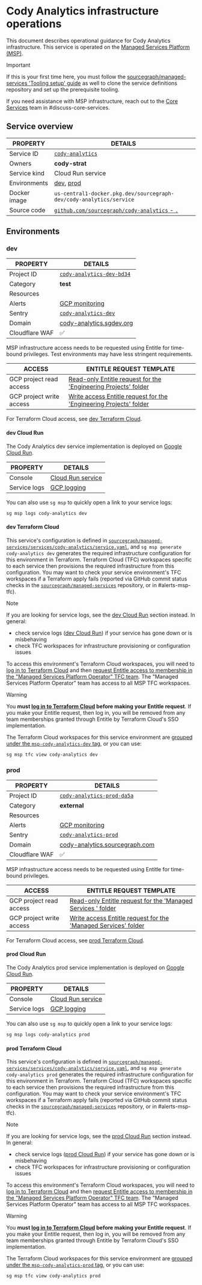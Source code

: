 # Cody Analytics infrastructure operations

<!--
Generated documentation; DO NOT EDIT. Regenerate using this command: 'sg msp operations generate-handbook-pages'

Last updated: 2024-03-25 11:47:24.787375 +0000 UTC
Generated from: https://github.com/sourcegraph/managed-services/tree/e6c6ad2da61a21e1719b2a38cd5913228ae91df4
-->

This document describes operational guidance for Cody Analytics infrastructure.
This service is operated on the [Managed Services Platform (MSP)](../teams/core-services/managed-services/platform.md).

> [!IMPORTANT]
> If this is your first time here, you must follow the [sourcegraph/managed-services 'Tooling setup' guide](https://github.com/sourcegraph/managed-services/blob/main/README.md) as well to clone the service definitions repository and set up the prerequisite tooling.

If you need assistance with MSP infrastructure, reach out to the [Core Services](../teams/core-services/index.md) team in #discuss-core-services.

## Service overview

|   PROPERTY   |                                                      DETAILS                                                       |
|--------------|--------------------------------------------------------------------------------------------------------------------|
| Service ID   | [`cody-analytics`](https://github.com/sourcegraph/managed-services/blob/main/services/cody-analytics/service.yaml) |
| Owners       | **cody-strat**                                                                                                     |
| Service kind | Cloud Run service                                                                                                  |
| Environments | [dev](#dev), [prod](#prod)                                                                                         |
| Docker image | `us-central1-docker.pkg.dev/sourcegraph-dev/cody-analytics/service`                                                |
| Source code  | [`github.com/sourcegraph/cody-analytics` - `.`](https://github.com/sourcegraph/cody-analytics/tree/HEAD/.)         |

## Environments

### dev

|    PROPERTY    |                                                DETAILS                                                 |
|----------------|--------------------------------------------------------------------------------------------------------|
| Project ID     | [`cody-analytics-dev-bd34`](https://console.cloud.google.com/run?project=cody-analytics-dev-bd34)      |
| Category       | **test**                                                                                               |
| Resources      |                                                                                                        |
| Alerts         | [GCP monitoring](https://console.cloud.google.com/monitoring/alerting?project=cody-analytics-dev-bd34) |
| Sentry         | [`cody-analytics-dev`](https://sourcegraph.sentry.io/projects/cody-analytics-dev/)                     |
| Domain         | [cody-analytics.sgdev.org](https://cody-analytics.sgdev.org)                                           |
| Cloudflare WAF | ✅                                                                                                     |

MSP infrastructure access needs to be requested using Entitle for time-bound privileges. Test environments may have less stringent requirements.

|          ACCESS          |                                                                                                                                                                        ENTITLE REQUEST TEMPLATE                                                                                                                                                                        |
|--------------------------|------------------------------------------------------------------------------------------------------------------------------------------------------------------------------------------------------------------------------------------------------------------------------------------------------------------------------------------------------------------------|
| GCP project read access  | [Read-only Entitle request for the 'Engineering Projects' folder](https://app.entitle.io/request?data=eyJkdXJhdGlvbiI6IjIxNjAwIiwianVzdGlmaWNhdGlvbiI6IkVOVEVSIEpVU1RJRklDQVRJT04gSEVSRSIsInJvbGVJZHMiOlt7ImlkIjoiZGY3NWJkNWMtYmUxOC00MjhmLWEzNjYtYzlhYTU1MGIwODIzIiwidGhyb3VnaCI6ImRmNzViZDVjLWJlMTgtNDI4Zi1hMzY2LWM5YWE1NTBiMDgyMyIsInR5cGUiOiJyb2xlIn1dfQ%3D%3D)    |
| GCP project write access | [Write access Entitle request for the 'Engineering Projects' folder](https://app.entitle.io/request?data=eyJkdXJhdGlvbiI6IjIxNjAwIiwianVzdGlmaWNhdGlvbiI6IkVOVEVSIEpVU1RJRklDQVRJT04gSEVSRSIsInJvbGVJZHMiOlt7ImlkIjoiYzJkMTUwOGEtMGQ0ZS00MjA1LWFiZWUtOGY1ODg1ZGY3ZDE4IiwidGhyb3VnaCI6ImMyZDE1MDhhLTBkNGUtNDIwNS1hYmVlLThmNTg4NWRmN2QxOCIsInR5cGUiOiJyb2xlIn1dfQ%3D%3D) |

For Terraform Cloud access, see [dev Terraform Cloud](#dev-terraform-cloud).

#### dev Cloud Run

The Cody Analytics dev service implementation is deployed on [Google Cloud Run](https://cloud.google.com/run).

|   PROPERTY   |                                                                                                                                                               DETAILS                                                                                                                                                                |
|--------------|--------------------------------------------------------------------------------------------------------------------------------------------------------------------------------------------------------------------------------------------------------------------------------------------------------------------------------------|
| Console      | [Cloud Run service](https://console.cloud.google.com/run?project=cody-analytics-dev-bd34)                                                                                                                                                                                                                                            |
| Service logs | [GCP logging](https://console.cloud.google.com/logs/query;query=resource.type%20%3D%20%22cloud_run_revision%22%20-logName%3D~%22logs%2Frun.googleapis.com%252Frequests%22;summaryFields=jsonPayload%252FInstrumentationScope,jsonPayload%252FBody,jsonPayload%252FAttributes%252Ferror:false:32:end?project=cody-analytics-dev-bd34) |

You can also use `sg msp` to quickly open a link to your service logs:

```bash
sg msp logs cody-analytics dev
```

#### dev Terraform Cloud

This service's configuration is defined in [`sourcegraph/managed-services/services/cody-analytics/service.yaml`](https://github.com/sourcegraph/managed-services/blob/main/services/cody-analytics/service.yaml), and `sg msp generate cody-analytics dev` generates the required infrastructure configuration for this environment in Terraform.
Terraform Cloud (TFC) workspaces specific to each service then provisions the required infrastructure from this configuration.
You may want to check your service environment's TFC workspaces if a Terraform apply fails (reported via GitHub commit status checks in the [`sourcegraph/managed-services`](https://github.com/sourcegraph/managed-services) repository, or in #alerts-msp-tfc).

> [!NOTE]
> If you are looking for service logs, see the [dev Cloud Run](#dev-cloud-run) section instead. In general:
>
> - check service logs ([dev Cloud Run](#dev-cloud-run)) if your service has gone down or is misbehaving
> - check TFC workspaces for infrastructure provisioning or configuration issues

To access this environment's Terraform Cloud workspaces, you will need to [log in to Terraform Cloud](https://app.terraform.io/app/sourcegraph) and then [request Entitle access to membership in the "Managed Services Platform Operator" TFC team](https://app.entitle.io/request?data=eyJkdXJhdGlvbiI6IjM2MDAiLCJqdXN0aWZpY2F0aW9uIjoiSlVTVElGSUNBVElPTiBIRVJFIiwicm9sZUlkcyI6W3siaWQiOiJiMzg3MzJjYy04OTUyLTQ2Y2QtYmIxZS1lZjI2ODUwNzIyNmIiLCJ0aHJvdWdoIjoiYjM4NzMyY2MtODk1Mi00NmNkLWJiMWUtZWYyNjg1MDcyMjZiIiwidHlwZSI6InJvbGUifV19).
The "Managed Services Platform Operator" team has access to all MSP TFC workspaces.

> [!WARNING]
> You **must [log in to Terraform Cloud](https://app.terraform.io/app/sourcegraph) before making your Entitle request**.
> If you make your Entitle request, then log in, you will be removed from any team memberships granted through Entitle by Terraform Cloud's SSO implementation.

The Terraform Cloud workspaces for this service environment are [grouped under the `msp-cody-analytics-dev` tag](https://app.terraform.io/app/sourcegraph/workspaces?tag=msp-cody-analytics-dev), or you can use:

```bash
sg msp tfc view cody-analytics dev
```

### prod

|    PROPERTY    |                                                 DETAILS                                                 |
|----------------|---------------------------------------------------------------------------------------------------------|
| Project ID     | [`cody-analytics-prod-da5a`](https://console.cloud.google.com/run?project=cody-analytics-prod-da5a)     |
| Category       | **external**                                                                                            |
| Resources      |                                                                                                         |
| Alerts         | [GCP monitoring](https://console.cloud.google.com/monitoring/alerting?project=cody-analytics-prod-da5a) |
| Sentry         | [`cody-analytics-prod`](https://sourcegraph.sentry.io/projects/cody-analytics-prod/)                    |
| Domain         | [cody-analytics.sourcegraph.com](https://cody-analytics.sourcegraph.com)                                |
| Cloudflare WAF | ✅                                                                                                      |

MSP infrastructure access needs to be requested using Entitle for time-bound privileges.

|          ACCESS          |                                                                                                                                                                      ENTITLE REQUEST TEMPLATE                                                                                                                                                                      |
|--------------------------|--------------------------------------------------------------------------------------------------------------------------------------------------------------------------------------------------------------------------------------------------------------------------------------------------------------------------------------------------------------------|
| GCP project read access  | [Read-only Entitle request for the 'Managed Services ' folder](https://app.entitle.io/request?data=eyJkdXJhdGlvbiI6IjEwODAwIiwianVzdGlmaWNhdGlvbiI6IkVOVEVSIEpVU1RJRklDQVRJT04gSEVSRSIsInJvbGVJZHMiOlt7ImlkIjoiYTQ4OWM2MDktNTBlYy00ODAzLWIzZjItMzYzZGJhMTgwMWJhIiwidGhyb3VnaCI6ImE0ODljNjA5LTUwZWMtNDgwMy1iM2YyLTM2M2RiYTE4MDFiYSIsInR5cGUiOiJyb2xlIn1dfQ%3D%3D)   |
| GCP project write access | [Write access Entitle request for the 'Managed Services' folder](https://app.entitle.io/request?data=eyJkdXJhdGlvbiI6IjEwODAwIiwianVzdGlmaWNhdGlvbiI6IkVOVEVSIEpVU1RJRklDQVRJT04gSEVSRSIsInJvbGVJZHMiOlt7ImlkIjoiODQzNTYxNzktZjkwMi00MDVlLTlhMTQtNTY3YTY1NmM5MzdmIiwidGhyb3VnaCI6Ijg0MzU2MTc5LWY5MDItNDA1ZS05YTE0LTU2N2E2NTZjOTM3ZiIsInR5cGUiOiJyb2xlIn1dfQ%3D%3D) |

For Terraform Cloud access, see [prod Terraform Cloud](#prod-terraform-cloud).

#### prod Cloud Run

The Cody Analytics prod service implementation is deployed on [Google Cloud Run](https://cloud.google.com/run).

|   PROPERTY   |                                                                                                                                                                DETAILS                                                                                                                                                                |
|--------------|---------------------------------------------------------------------------------------------------------------------------------------------------------------------------------------------------------------------------------------------------------------------------------------------------------------------------------------|
| Console      | [Cloud Run service](https://console.cloud.google.com/run?project=cody-analytics-prod-da5a)                                                                                                                                                                                                                                            |
| Service logs | [GCP logging](https://console.cloud.google.com/logs/query;query=resource.type%20%3D%20%22cloud_run_revision%22%20-logName%3D~%22logs%2Frun.googleapis.com%252Frequests%22;summaryFields=jsonPayload%252FInstrumentationScope,jsonPayload%252FBody,jsonPayload%252FAttributes%252Ferror:false:32:end?project=cody-analytics-prod-da5a) |

You can also use `sg msp` to quickly open a link to your service logs:

```bash
sg msp logs cody-analytics prod
```

#### prod Terraform Cloud

This service's configuration is defined in [`sourcegraph/managed-services/services/cody-analytics/service.yaml`](https://github.com/sourcegraph/managed-services/blob/main/services/cody-analytics/service.yaml), and `sg msp generate cody-analytics prod` generates the required infrastructure configuration for this environment in Terraform.
Terraform Cloud (TFC) workspaces specific to each service then provisions the required infrastructure from this configuration.
You may want to check your service environment's TFC workspaces if a Terraform apply fails (reported via GitHub commit status checks in the [`sourcegraph/managed-services`](https://github.com/sourcegraph/managed-services) repository, or in #alerts-msp-tfc).

> [!NOTE]
> If you are looking for service logs, see the [prod Cloud Run](#prod-cloud-run) section instead. In general:
>
> - check service logs ([prod Cloud Run](#prod-cloud-run)) if your service has gone down or is misbehaving
> - check TFC workspaces for infrastructure provisioning or configuration issues

To access this environment's Terraform Cloud workspaces, you will need to [log in to Terraform Cloud](https://app.terraform.io/app/sourcegraph) and then [request Entitle access to membership in the "Managed Services Platform Operator" TFC team](https://app.entitle.io/request?data=eyJkdXJhdGlvbiI6IjM2MDAiLCJqdXN0aWZpY2F0aW9uIjoiSlVTVElGSUNBVElPTiBIRVJFIiwicm9sZUlkcyI6W3siaWQiOiJiMzg3MzJjYy04OTUyLTQ2Y2QtYmIxZS1lZjI2ODUwNzIyNmIiLCJ0aHJvdWdoIjoiYjM4NzMyY2MtODk1Mi00NmNkLWJiMWUtZWYyNjg1MDcyMjZiIiwidHlwZSI6InJvbGUifV19).
The "Managed Services Platform Operator" team has access to all MSP TFC workspaces.

> [!WARNING]
> You **must [log in to Terraform Cloud](https://app.terraform.io/app/sourcegraph) before making your Entitle request**.
> If you make your Entitle request, then log in, you will be removed from any team memberships granted through Entitle by Terraform Cloud's SSO implementation.

The Terraform Cloud workspaces for this service environment are [grouped under the `msp-cody-analytics-prod` tag](https://app.terraform.io/app/sourcegraph/workspaces?tag=msp-cody-analytics-prod), or you can use:

```bash
sg msp tfc view cody-analytics prod
```
